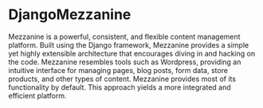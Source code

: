 # DjangoMezzanine

Mezzanine is a powerful, consistent, and flexible content management platform. Built using the Django framework, 
Mezzanine provides a simple yet highly extensible     architecture that encourages diving in and hacking on the code.
Mezzanine resembles tools such as Wordpress, providing an intuitive interface for managing pages, blog     posts, form data, 
store products, and other types of content.
Mezzanine provides most of its functionality by default. This approach yields a more integrated and efficient     platform.
